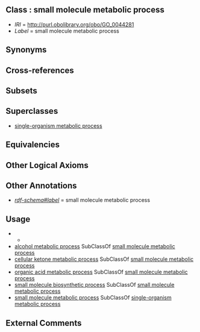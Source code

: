 
## Class : small molecule metabolic process

 * *IRI* = http://purl.obolibrary.org/obo/GO_0044281
 * *Label* = small molecule metabolic process

## Synonyms


## Cross-references


## Subsets


## Superclasses

 * [single-organism metabolic process](../../GO/10/GO_0044710.md)

## Equivalencies


## Other Logical Axioms


## Other Annotations

 * *[rdf-schema#label](../../el/rdf-schema#label.md)* = small molecule metabolic process

## Usage

 * -
 * [alcohol metabolic process](../../GO/66/GO_0006066.md) SubClassOf [small molecule metabolic process](../../GO/81/GO_0044281.md)
 * [cellular ketone metabolic process](../../GO/80/GO_0042180.md) SubClassOf [small molecule metabolic process](../../GO/81/GO_0044281.md)
 * [organic acid metabolic process](../../GO/82/GO_0006082.md) SubClassOf [small molecule metabolic process](../../GO/81/GO_0044281.md)
 * [small molecule biosynthetic process](../../GO/83/GO_0044283.md) SubClassOf [small molecule metabolic process](../../GO/81/GO_0044281.md)
 * [small molecule metabolic process](../../GO/81/GO_0044281.md) SubClassOf [single-organism metabolic process](../../GO/10/GO_0044710.md)

## External Comments

